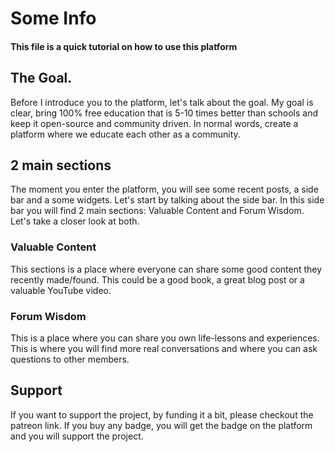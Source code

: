 # Some Info
#### This file is a quick tutorial on how to use this platform

## The Goal.

Before I introduce you to the platform, let's talk about the goal. My goal is clear, bring 100% free education that is 5-10 times better than schools and keep it open-source and community driven. 
In normal words, create a platform where we educate each other as a community.


## 2 main sections

The moment you enter the platform, you will see some recent posts, a side bar and a some widgets. Let's start by talking about the side bar. In this side bar you will find 2 main sections: Valuable Content and Forum Wisdom.
Let's take a closer look at both.

### Valuable Content

This sections is a place where everyone can share some good content they recently made/found. This could be a good book, a great blog post or a valuable YouTube video. 

### Forum Wisdom

This is a place where you can share you own life-lessons and experiences. This is where you will find more real conversations and where you can ask questions to other members.

## Support

If you want to support the project, by funding it a bit, please checkout the patreon link. If you buy any badge, you will get the badge on the platform and you will support the project.